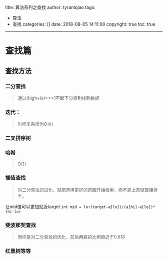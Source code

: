 title: 算法系列之查找
author: tyrantqiao
tags:
  - 算法
  - 查找
categories: []
date: 2018-08-05 14:11:00
copyright: true
toc: true
---

# 查找篇

## 查找方法

### 二分查找

> 通过(high+lo)>>>1不断下分直到找到数据

### 迭代：

> 时间复杂度为O(n)

### 二叉排序树

### 哈希

> O(1)

### 插值查找

> 对二分查找的进化，就能选择更好的范围开始检索，而不是上来就直接折半。

  让mid值可以更加贴近target
  `int mid = lo+(target-a[lo])/(a[hi]-a[lo])*(hi-lo)`

### 斐波那契查找

> 同样是对二分查找的优化，前后两数的比例趋近于0.618

### 红黑树等等
